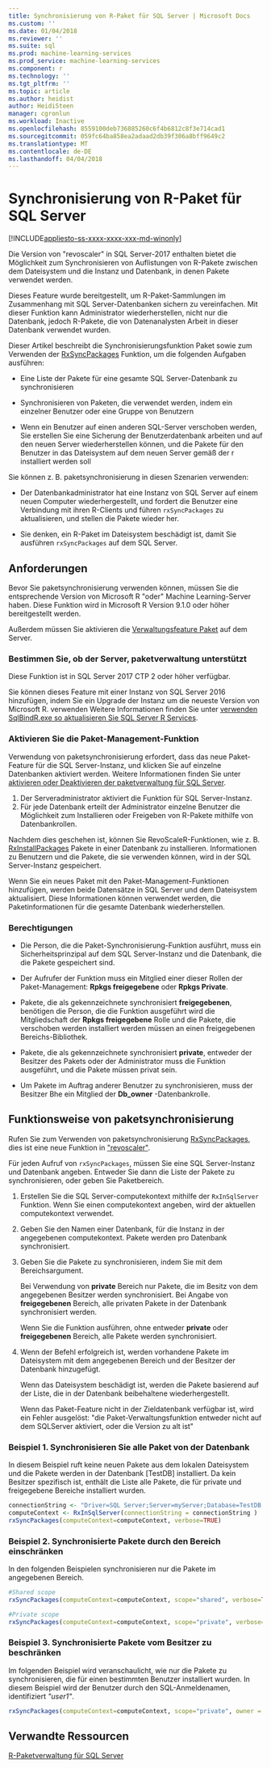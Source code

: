 ```yaml
---
title: Synchronisierung von R-Paket für SQL Server | Microsoft Docs
ms.custom: ''
ms.date: 01/04/2018
ms.reviewer: ''
ms.suite: sql
ms.prod: machine-learning-services
ms.prod_service: machine-learning-services
ms.component: r
ms.technology: ''
ms.tgt_pltfrm: ''
ms.topic: article
ms.author: heidist
author: HeidiSteen
manager: cgronlun
ms.workload: Inactive
ms.openlocfilehash: 8559100deb736885260c6f4b6812c8f3e714cad1
ms.sourcegitcommit: 059fc64ba858ea2adaad2db39f306a8bff9649c2
ms.translationtype: MT
ms.contentlocale: de-DE
ms.lasthandoff: 04/04/2018
---
```

# <a name="r-package-synchronization-for-sql-server"></a>Synchronisierung von R-Paket für SQL Server
[!INCLUDE[appliesto-ss-xxxx-xxxx-xxx-md-winonly](../../includes/appliesto-ss-xxxx-xxxx-xxx-md-winonly.md)]

Die Version von "revoscaler" in SQL Server-2017 enthalten bietet die Möglichkeit zum Synchronisieren von Auflistungen von R-Pakete zwischen dem Dateisystem und die Instanz und Datenbank, in denen Pakete verwendet werden.

Dieses Feature wurde bereitgestellt, um R-Paket-Sammlungen im Zusammenhang mit SQL Server-Datenbanken sichern zu vereinfachen. Mit dieser Funktion kann Administrator wiederherstellen, nicht nur die Datenbank, jedoch R-Pakete, die von Datenanalysten Arbeit in dieser Datenbank verwendet wurden.

Dieser Artikel beschreibt die Synchronisierungsfunktion Paket sowie zum Verwenden der [RxSyncPackages](https://docs.microsoft.com/machine-learning-server/r-reference/revoscaler/rxsyncpackages) Funktion, um die folgenden Aufgaben ausführen:

+ Eine Liste der Pakete für eine gesamte SQL Server-Datenbank zu synchronisieren

+ Synchronisieren von Paketen, die verwendet werden, indem ein einzelner Benutzer oder eine Gruppe von Benutzern

+ Wenn ein Benutzer auf einen anderen SQL-Server verschoben werden, Sie erstellen Sie eine Sicherung der Benutzerdatenbank arbeiten und auf den neuen Server wiederherstellen können, und die Pakete für den Benutzer in das Dateisystem auf dem neuen Server gemäß der r installiert werden soll

Sie können z. B. paketsynchronisierung in diesen Szenarien verwenden:

+ Der Datenbankadministrator hat eine Instanz von SQL Server auf einem neuen Computer wiederhergestellt, und fordert die Benutzer eine Verbindung mit ihren R-Clients und führen `rxSyncPackages` zu aktualisieren, und stellen die Pakete wieder her.

+ Sie denken, ein R-Paket im Dateisystem beschädigt ist, damit Sie ausführen `rxSyncPackages` auf dem SQL Server.

## <a name="requirements"></a>Anforderungen

Bevor Sie paketsynchronisierung verwenden können, müssen Sie die entsprechende Version von Microsoft R "oder" Machine Learning-Server haben. Diese Funktion wird in Microsoft R Version 9.1.0 oder höher bereitgestellt werden. 

Außerdem müssen Sie aktivieren die [Verwaltungsfeature Paket](r-package-how-to-enable-or-disable.md) auf dem Server.

### <a name="determine-whether-your-server-supports-package-management"></a>Bestimmen Sie, ob der Server, paketverwaltung unterstützt

Diese Funktion ist in SQL Server 2017 CTP 2 oder höher verfügbar.

Sie können dieses Feature mit einer Instanz von SQL Server 2016 hinzufügen, indem Sie ein Upgrade der Instanz um die neueste Version von Microsoft R. verwenden Weitere Informationen finden Sie unter [verwenden SqlBindR.exe so aktualisieren Sie SQL Server R Services](use-sqlbindr-exe-to-upgrade-an-instance-of-sql-server.md).

### <a name="enable-the-package-management-feature"></a>Aktivieren Sie die Paket-Management-Funktion

Verwendung von paketsynchronisierung erfordert, dass das neue Paket-Feature für die SQL Server-Instanz, und klicken Sie auf einzelne Datenbanken aktiviert werden. Weitere Informationen finden Sie unter [aktivieren oder Deaktivieren der paketverwaltung für SQL Server](r-package-how-to-enable-or-disable.md).

1. Der Serveradministrator aktiviert die Funktion für SQL Server-Instanz.
2. Für jede Datenbank erteilt der Administrator einzelne Benutzer die Möglichkeit zum Installieren oder Freigeben von R-Pakete mithilfe von Datenbankrollen.

Nachdem dies geschehen ist, können Sie RevoScaleR-Funktionen, wie z. B. [RxInstallPackages](https://docs.microsoft.com/machine-learning-server/r-reference/revoscaler/rxinstallpackages) Pakete in einer Datenbank zu installieren.  Informationen zu Benutzern und die Pakete, die sie verwenden können, wird in der SQL Server-Instanz gespeichert. 

Wenn Sie ein neues Paket mit den Paket-Management-Funktionen hinzufügen, werden beide Datensätze in SQL Server und dem Dateisystem aktualisiert. Diese Informationen können verwendet werden, die Paketinformationen für die gesamte Datenbank wiederherstellen.

### <a name="permissions"></a>Berechtigungen

+ Die Person, die die Paket-Synchronisierung-Funktion ausführt, muss ein Sicherheitsprinzipal auf dem SQL Server-Instanz und die Datenbank, die die Pakete gespeichert sind.

+ Der Aufrufer der Funktion muss ein Mitglied einer dieser Rollen der Paket-Management: **Rpkgs freigegebene** oder **Rpkgs Private**.

+ Pakete, die als gekennzeichnete synchronisiert **freigegebenen**, benötigen die Person, die die Funktion ausgeführt wird die Mitgliedschaft der **Rpkgs freigegebene** Rolle und die Pakete, die verschoben werden installiert werden müssen an einen freigegebenen Bereichs-Bibliothek.

+ Pakete, die als gekennzeichnete synchronisiert **private**, entweder der Besitzer des Pakets oder der Administrator muss die Funktion ausgeführt, und die Pakete müssen privat sein.

+ Um Pakete im Auftrag anderer Benutzer zu synchronisieren, muss der Besitzer Bhe ein Mitglied der **Db_owner** -Datenbankrolle.

## <a name="how-package-synchronization-works"></a>Funktionsweise von paketsynchronisierung

Rufen Sie zum Verwenden von paketsynchronisierung [RxSyncPackages](https://docs.microsoft.com/r-server/r-reference/revoscaler/rxsyncpackages), dies ist eine neue Funktion in ["revoscaler"](https://docs.microsoft.com/machine-learning-server/r-reference/revoscaler/revoscaler). 

Für jeden Aufruf von `rxSyncPackages`, müssen Sie eine SQL Server-Instanz und Datenbank angeben. Entweder Sie dann die Liste der Pakete zu synchronisieren, oder geben Sie Paketbereich.

1. Erstellen Sie die SQL Server-computekontext mithilfe der `RxInSqlServer` Funktion. Wenn Sie einen computekontext angeben, wird der aktuellen computekontext verwendet.

2. Geben Sie den Namen einer Datenbank, für die Instanz in der angegebenen computekontext. Pakete werden pro Datenbank synchronisiert.

3. Geben Sie die Pakete zu synchronisieren, indem Sie mit dem Bereichsargument.

    Bei Verwendung von **private** Bereich nur Pakete, die im Besitz von dem angegebenen Besitzer werden synchronisiert. Bei Angabe von **freigegebenen** Bereich, alle privaten Pakete in der Datenbank synchronisiert werden. 
    
    Wenn Sie die Funktion ausführen, ohne entweder **private** oder **freigegebenen** Bereich, alle Pakete werden synchronisiert.

4. Wenn der Befehl erfolgreich ist, werden vorhandene Pakete im Dateisystem mit dem angegebenen Bereich und der Besitzer der Datenbank hinzugefügt.

    Wenn das Dateisystem beschädigt ist, werden die Pakete basierend auf der Liste, die in der Datenbank beibehaltene wiederhergestellt.

    Wenn das Paket-Feature nicht in der Zieldatenbank verfügbar ist, wird ein Fehler ausgelöst: "die Paket-Verwaltungsfunktion entweder nicht auf dem SQLServer aktiviert, oder die Version zu alt ist"

### <a name="example-1-synchronize-all-package-by-database"></a>Beispiel 1. Synchronisieren Sie alle Paket von der Datenbank

In diesem Beispiel ruft keine neuen Pakete aus dem lokalen Dateisystem und die Pakete werden in der Datenbank [TestDB] installiert. Da kein Besitzer spezifisch ist, enthält die Liste alle Pakete, die für private und freigegebene Bereiche installiert wurden.

```R
connectionString <- "Driver=SQL Server;Server=myServer;Database=TestDB;Trusted_Connection=True;"
computeContext <- RxInSqlServer(connectionString = connectionString )
rxSyncPackages(computeContext=computeContext, verbose=TRUE)
```

### <a name="example-2-restrict-synchronized-packages-by-scope"></a>Beispiel 2. Synchronisierte Pakete durch den Bereich einschränken

In den folgenden Beispielen synchronisieren nur die Pakete im angegebenen Bereich.

```R
#Shared scope
rxSyncPackages(computeContext=computeContext, scope="shared", verbose=TRUE)

#Private scope
rxSyncPackages(computeContext=computeContext, scope="private", verbose=TRUE)
```

### <a name="example-3-restrict-synchronized-packages-by-owner"></a>Beispiel 3. Synchronisierte Pakete vom Besitzer zu beschränken

Im folgenden Beispiel wird veranschaulicht, wie nur die Pakete zu synchronisieren, die für einen bestimmten Benutzer installiert wurden. In diesem Beispiel wird der Benutzer durch den SQL-Anmeldenamen, identifiziert *"user1"*.

```R
rxSyncPackages(computeContext=computeContext, scope="private", owner = "user1", verbose=TRUE))
```

## <a name="related-resources"></a>Verwandte Ressourcen

[R-Paketverwaltung für SQL Server](r-package-management-for-sql-server-r-services.md)
